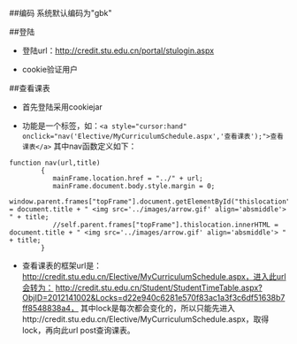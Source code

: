 ##编码
系统默认编码为"gbk"

##登陆

- 登陆url：http://credit.stu.edu.cn/portal/stulogin.aspx

- cookie验证用户


##查看课表

- 首先登陆采用cookiejar

- 功能是一个<a>标签，如：`<a style="cursor:hand" onclick="nav('Elective/MyCurriculumSchedule.aspx','查看课表');">查看课表</a>`
其中nav函数定义如下：

```
function nav(url,title)
        {    
           mainFrame.location.href = "../" + url;
           mainFrame.document.body.style.margin = 0;
           window.parent.frames["topFrame"].document.getElementById("thislocation").innerHTML = document.title + " <img src='../images/arrow.gif' align='absmiddle'> " + title;
           //self.parent.frames["topFrame"].thislocation.innerHTML = document.title + " <img src='../images/arrow.gif' align='absmiddle'> " + title;       
        }
```

- 查看课表的框架url是：http://credit.stu.edu.cn/Elective/MyCurriculumSchedule.aspx，进入此url会转为：
http://credit.stu.edu.cn/Student/StudentTimeTable.aspx?ObjID=2012141002&Locks=d22e940c6281e570f83ac1a3f3c6df51638b7ff8548838a4，
其中lock是每次都会变化的，所以只能先进入http://credit.stu.edu.cn/Elective/MyCurriculumSchedule.aspx，取得lock，再向此url post查询课表。

